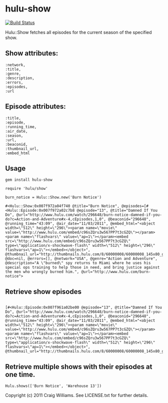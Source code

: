 # hulu-show
[![Build Status](https://secure.travis-ci.org/CraigWilliams/hulu-show.png)](http://travis-ci.org/CraigWilliams/hulu-show)

Hulu::Show fetches all episodes for the current season of the specified show.

## Show attributes:

    :network,
    :title,
    :genre,
    :description,
    :errors,
    :episodes,
    :url

## Episode attributes:

    :title,
    :episode,
    :running_time,
    :air_date,
    :season,
    :url,
    :beaconid,
    :thumbnail_url,
    :embed_html

## Usage

```gem install hulu-show```

```require 'hulu/show'```

```burn_notice = Hulu::Show.new('Burn Notice')```

    #<Hulu::Show:0x007f972a04f740 @title="Burn Notice", @episodes=[#<Hulu::Episode:0x007f972a02c7b8 @episode="13", @title="Damned If You Do", @url="http://www.hulu.com/watch/296648/burn-notice-damned-if-you-do?c=Action-and-Adventure#x-4,cEpisodes,1,0", @beaconid="296648", @running_time="43:09", @air_date="11/03/2011", @embed_html="<object width=\"512\" height=\"296\"><param name=\"movie\" value=\"http://www.hulu.com/embed/c96sZQru3w567PP7t3cGZQ\"></param><param name=\"flashvars\" value=\"ap=1\"></param><embed src=\"http://www.hulu.com/embed/c96sZQru3w567PP7t3cGZQ\" type=\"application/x-shockwave-flash\" width=\"512\" height=\"296\" flashvars=\"ap=1\"></embed></object>", @thumbnail_url="http://thumbnails.hulu.com/8/60000008/60000008_145x80_generated.jpg">], @doc=nil, @errors=[], @network="USA", @genre="Action and Adventure", @description="A \"burned\" spy returns to Miami where he uses his special ops training to help those in need, and bring justice against the men who wrongly burned him.", @url="http://www.hulu.com/burn-notice">

## Retrieve show episodes

```burn_notice.episodes

[#<Hulu::Episode:0x007f961a02be00 @episode="13", @title="Damned If You Do", @url="http://www.hulu.com/watch/296648/burn-notice-damned-if-you-do?c=Action-and-Adventure#x-4,cEpisodes,1,0", @beaconid="296648", @running_time="43:09", @air_date="11/03/2011", @embed_html="<object width=\"512\" height=\"296\"><param name=\"movie\" value=\"http://www.hulu.com/embed/c96sZQru3w567PP7t3cGZQ\"></param><param name=\"flashvars\" value=\"ap=1\"></param><embed src=\"http://www.hulu.com/embed/c96sZQru3w567PP7t3cGZQ\" type=\"application/x-shockwave-flash\" width=\"512\" height=\"296\" flashvars=\"ap=1\"></embed></object>", @thumbnail_url="http://thumbnails.hulu.com/8/60000008/60000008_145x80_generated.jpg">]
```

## Retrieve multiple shows with their episodes at one time.

```Hulu.shows(['Burn Notice', 'Warehouse 13'])```


Copyright (c) 2011 Craig Williams. See LICENSE.txt for
further details.

